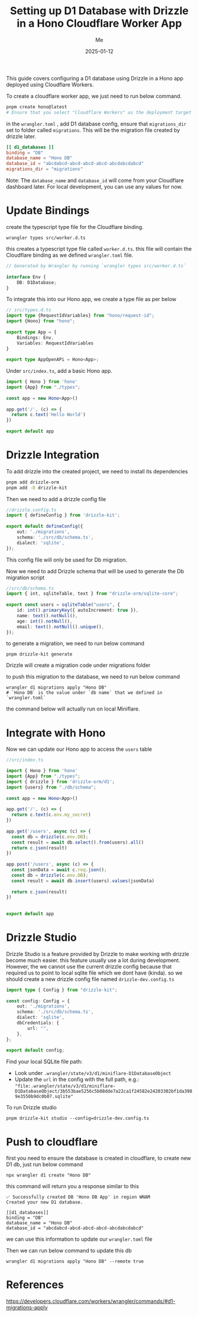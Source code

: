 ﻿---
title: 'Setting up D1 Database with Drizzle in a Hono Cloudflare Worker App'
date: "2025-01-12"
description: This guide covers configuring a D1 database using Drizzle in a Hono app deployed using Cloudflare Workers.. 🚀
categories:
  - cloudflare worker
  - cloudflare D1
  - Hono
  - Drizzle
image: /images/worker_d1_drizzle_hono.svg
author: Me
published: true
featured: true
---


This guide covers configuring a D1 database using Drizzle in a Hono app deployed using Cloudflare Workers.

To create a cloudflare worker app, we just need to run below command.
```bash
pnpm create hono@latest
# Ensure that you select "Cloudflare Workers" as the deployment target
```

in the `wrangler.toml` , add D1 database config, ensure that `migrations_dir` set to folder called `migrations`. This will be the migration file created by drizzle later.
```toml
[[ d1_databases ]]  
binding = "DB"  
database_name = "Hono DB"  
database_id = "abcdabcd-abcd-abcd-abcd-abcdabcdabcd" 
migrations_dir = "migrations"
```
Note: The `database_name` and `database_id` will come from your Cloudflare dashboard later. For local development, you can use any values for now.

# Update Bindings
create the typescript type file for the Cloudflare binding.
```shell
wrangler types src/worker.d.ts
```
this creates a typescript type file called `worker.d.ts`. this file will contain the Cloudflare binding as we defined `wrangler.toml` file.
```ts
// Generated by Wrangler by running `wrangler types src/worker.d.ts`  
  
interface Env {  
    DB: D1Database;  
}
```

To integrate this into our Hono app, we create a type file as per below
```ts
// src/types.d.ts
import type {RequestIdVariables} from "hono/request-id";  
import {Hono} from "hono";  
  
export type App = {  
    Bindings: Env,  
    Variables: RequestIdVariables  
}  
  
export type AppOpenAPi = Hono<App>;
```


Under `src/index.ts`, add a basic Hono app.
```ts
import { Hono } from 'hono'  
import {App} from "./types";  
  
const app = new Hono<App>()  
  
app.get('/', (c) => {  
  return c.text('Hello World')  
})  
  
export default app
```

# Drizzle Integration

To add drizzle into the created project,  we need to install its dependencies
```bash
pnpm add drizzle-orm  
pnpm add -D drizzle-kit
```

Then we need to add a drizzle config file
```ts
//drizzle.config.ts
import { defineConfig } from 'drizzle-kit';  
  
export default defineConfig({  
    out: './migrations',  
    schema: './src/db/schema.ts',  
    dialect: 'sqlite',  
});
```
This config file will only be used for Db migration.

Now we need to add Drizzle schema that will be used to generate the Db migration script
```ts
//src/db/schema.ts
import { int, sqliteTable, text } from "drizzle-orm/sqlite-core";  
  
export const users = sqliteTable("users", {  
    id: int().primaryKey({ autoIncrement: true }),  
    name: text().notNull(),  
    age: int().notNull(),  
    email: text().notNull().unique(),  
});
```

to generate a migration, we need to run below command
```shell
pnpm drizzle-kit generate
```

Drizzle will create a migration code under migrations folder

to push this migration to the database, we need to run below command
```shell
wrangler d1 migrations apply "Hono DB"
# `Hono DB` is the value under `db name` that we defined in `wrangler.toml`
```

the command below will actually run on local Miniflare.

# Integrate with Hono
Now we can update our Hono app to access the `users` table
```ts
//src/index.ts

import { Hono } from 'hono'  
import {App} from "./types";  
import { drizzle } from 'drizzle-orm/d1';  
import {users} from "./db/schema";  
  
const app = new Hono<App>()  
  
app.get('/', (c) => {  
  return c.text(c.env.my_secret)  
})  
  
app.get('/users', async (c) => {  
  const db = drizzle(c.env.DB);  
  const result = await db.select().from(users).all()  
  return c.json(result)  
})  
  
app.post('/users', async (c) => {  
  const jsonData = await c.req.json();  
  const db = drizzle(c.env.DB);  
  const result = await db.insert(users).values(jsonData)  
  
  return c.json(result)  
})  
  
  
export default app

```


# Drizzle Studio
Drizzle Studio is a feature provided by Drizzle to make working with drizzle become much easier.
this feature usually use a lot during development. However, the we cannot use the current drizzle config because that required us to point to local sqlite file which we dont have (kinda). so we should create a new drizzle config file named `drizzle-dev.config.ts`
```ts
import type { Config } from "drizzle-kit";  
  
const config: Config = {  
    out: './migrations',  
    schema: './src/db/schema.ts',  
    dialect: 'sqlite',  
    dbCredentials: {  
        url: "",
    },  
};  
  
export default config;
```
Find your local SQLite file path:
- Look under `.wrangler/state/v3/d1/miniflare-D1DatabaseObject`
- Update the `url` in the config with the full path, e.g.:
  `"file:.wrangler/state/v3/d1/miniflare-D1DatabaseObject/3b553bae5256c5b08dde7a22ca1f24582e24203302bf1da3989e3550b9dc0b07.sqlite"`

To run Drizzle studio
```shell
pnpm drizzle-kit studio --config=drizzle-dev.config.ts
```

# Push to cloudflare

first you need to ensure the database is created in cloudflare, to create new D1 db, just run below command
```shell
npx wrangler d1 create "Hono DB"
```

this command will return you a response similar to this
```
✅ Successfully created DB 'Hono DB App' in region WNAM
Created your new D1 database.

[[d1_databases]]
binding = "DB"
database_name = "Hono DB"
database_id = "abcdabcd-abcd-abcd-abcd-abcdabcdabcd"
```
we can use this information to update our `wrangler.toml` file

Then we can run below command to update this db
```
wrangler d1 migrations apply "Hono DB" --remote true
```


# References
https://developers.cloudflare.com/workers/wrangler/commands/#d1-migrations-apply

